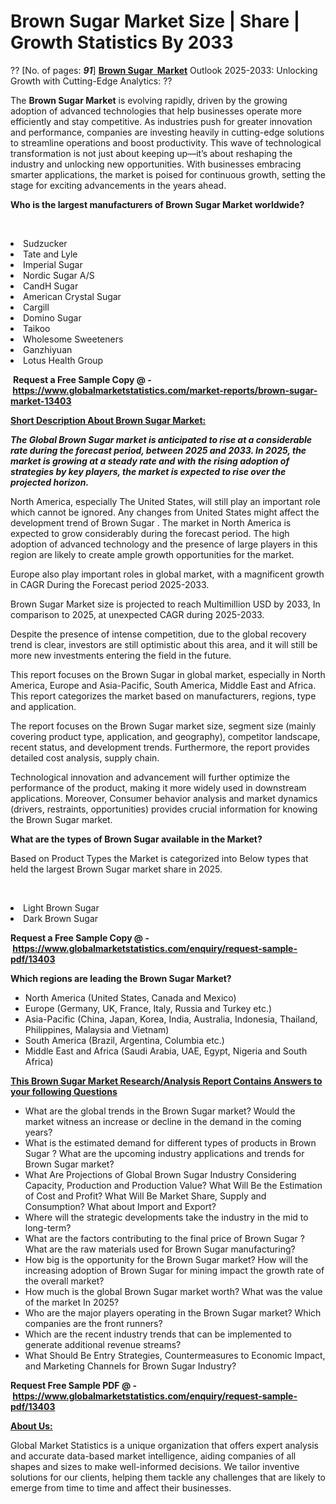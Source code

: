 <H1>Brown Sugar Market Size | Share | Growth Statistics By 2033</H1><p>?? [No. of pages:&nbsp;<strong><em>91</em></strong>]&nbsp;<strong><a href="https://www.globalmarketstatistics.com/market-reports/brown-sugar-market-13403">Brown Sugar &nbsp;Market</a></strong>&nbsp;Outlook 2025-2033: Unlocking Growth with Cutting-Edge Analytics: ??</p><p>The <strong>Brown Sugar Market</strong> is evolving rapidly, driven by the growing adoption of advanced technologies that help businesses operate more efficiently and stay competitive. As industries push for greater innovation and performance, companies are investing heavily in cutting-edge solutions to streamline operations and boost productivity. This wave of technological transformation is not just about keeping up&mdash;it&rsquo;s about reshaping the industry and unlocking new opportunities. With businesses embracing smarter applications, the market is poised for continuous growth, setting the stage for exciting advancements in the years ahead.</p><p><strong>Who is the largest manufacturers of Brown Sugar Market worldwide?</strong></p><p>&nbsp;<li>Sudzucker<li> Tate and Lyle<li> Imperial Sugar<li> Nordic Sugar A/S<li> CandH Sugar<li> American Crystal Sugar<li> Cargill<li> Domino Sugar<li> Taikoo<li> Wholesome Sweeteners<li> Ganzhiyuan<li> Lotus Health Group</p><p>&nbsp;<strong>Request a Free Sample Copy @ -&nbsp;<a href="https://www.globalmarketstatistics.com/market-reports/brown-sugar-market-13403">https://www.globalmarketstatistics.com/market-reports/brown-sugar-market-13403</a></strong></p><p><strong><u>Short Description About Brown Sugar Market:</u></strong></p><p><strong><em>The Global Brown Sugar market is anticipated to rise at a considerable rate during the forecast period, between 2025 and 2033. In 2025, the market is growing at a steady rate and with the rising adoption of strategies by key players, the market is expected to rise over the projected horizon.</em></strong></p><p>North America, especially The United States, will still play an important role which cannot be ignored. Any changes from United States might affect the development trend of Brown Sugar . The market in North America is expected to grow considerably during the forecast period. The high adoption of advanced technology and the presence of large players in this region are likely to create ample growth opportunities for the market.</p><p>Europe also play important roles in global market, with a magnificent growth in CAGR During the Forecast period 2025-2033.</p><p>Brown Sugar Market size is projected to reach Multimillion USD by 2033, In comparison to 2025, at unexpected CAGR during 2025-2033.</p><p>Despite the presence of intense competition, due to the global recovery trend is clear, investors are still optimistic about this area, and it will still be more new investments entering the field in the future.</p><p>This report focuses on the Brown Sugar in global market, especially in North America, Europe and Asia-Pacific, South America, Middle East and Africa. This report categorizes the market based on manufacturers, regions, type and application.</p><p>The report focuses on the Brown Sugar market size, segment size (mainly covering product type, application, and geography), competitor landscape, recent status, and development trends. Furthermore, the report provides detailed cost analysis, supply chain.</p><p>Technological innovation and advancement will further optimize the performance of the product, making it more widely used in downstream applications. Moreover, Consumer behavior analysis and market dynamics (drivers, restraints, opportunities) provides crucial information for knowing the Brown Sugar market.</p><p><strong>What are the types of Brown Sugar available in the Market?</strong></p><p>Based on Product Types the Market is categorized into Below types that held the largest Brown Sugar market share in 2025.</p><p>&nbsp;<li>Light Brown Sugar<li> Dark Brown Sugar&nbsp;</p><p><strong>Request a Free Sample Copy @ -&nbsp;<a href="https://www.globalmarketstatistics.com/enquiry/request-sample-pdf/13403">https://www.globalmarketstatistics.com/enquiry/request-sample-pdf/13403</a></strong></p><p><strong>Which regions are leading the Brown Sugar Market?</strong></p><ul><li>North America (United States, Canada and Mexico)</li><li>Europe (Germany, UK, France, Italy, Russia and Turkey etc.)</li><li>Asia-Pacific (China, Japan, Korea, India, Australia, Indonesia, Thailand, Philippines, Malaysia and Vietnam)</li><li>South America (Brazil, Argentina, Columbia etc.)</li><li>Middle East and Africa (Saudi Arabia, UAE, Egypt, Nigeria and South Africa)</li></ul><p><strong><u>This Brown Sugar Market Research/Analysis Report Contains Answers to your following Questions</u></strong></p><ul><li>What are the global trends in the Brown Sugar market? Would the market witness an increase or decline in the demand in the coming years?</li><li>What is the estimated demand for different types of products in Brown Sugar ? What are the upcoming industry applications and trends for Brown Sugar market?</li><li>What Are Projections of Global Brown Sugar Industry Considering Capacity, Production and Production Value? What Will Be the Estimation of Cost and Profit? What Will Be Market Share, Supply and Consumption? What about Import and Export?</li><li>Where will the strategic developments take the industry in the mid to long-term?</li><li>What are the factors contributing to the final price of Brown Sugar ? What are the raw materials used for Brown Sugar manufacturing?</li><li>How big is the opportunity for the Brown Sugar market? How will the increasing adoption of Brown Sugar for mining impact the growth rate of the overall market?</li><li>How much is the global Brown Sugar market worth? What was the value of the market In 2025?</li><li>Who are the major players operating in the Brown Sugar market? Which companies are the front runners?</li><li>Which are the recent industry trends that can be implemented to generate additional revenue streams?</li><li>What Should Be Entry Strategies, Countermeasures to Economic Impact, and Marketing Channels for Brown Sugar Industry?</li></ul><p><strong>Request Free Sample PDF @ -&nbsp;<a href="https://www.globalmarketstatistics.com/enquiry/request-sample-pdf/13403">https://www.globalmarketstatistics.com/enquiry/request-sample-pdf/13403</a></strong></p><p><strong><u>About Us:</u></strong></p><p>Global Market Statistics&nbsp;is a unique organization that offers expert analysis and accurate data-based market intelligence, aiding companies of all shapes and sizes to make well-informed decisions. We tailor inventive solutions for our clients, helping them tackle any challenges that are likely to emerge from time to time and affect their businesses.</p>
